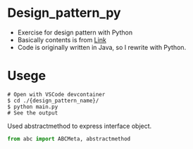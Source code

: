 # Design_pattern_py

- Exercise for design pattern with Python
- Basically contents is from [Link](https://www.amazon.co.jp/%E5%A2%97%E8%A3%9C%E6%94%B9%E8%A8%82%E7%89%88Java%E8%A8%80%E8%AA%9E%E3%81%A7%E5%AD%A6%E3%81%B6%E3%83%87%E3%82%B6%E3%82%A4%E3%83%B3%E3%83%91%E3%82%BF%E3%83%BC%E3%83%B3%E5%85%A5%E9%96%80-%E7%B5%90%E5%9F%8E-%E6%B5%A9/dp/4797327030)
- Code is originally written in Java, so I rewrite with Python.

# Usege

```
# Open with VSCode devcontainer
$ cd ./{design_pattern_name}/
$ python main.py
# See the output
```

Used abstractmethod to express interface object.

```python
from abc import ABCMeta, abstractmethod
```
